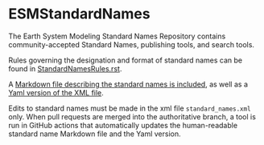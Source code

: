 # ESMStandardNames

The Earth System Modeling Standard Names Repository contains community-accepted Standard Names, publishing tools, and search tools.

Rules governing the designation and format of standard names can be found in [StandardNamesRules.rst](https://github.com/ESCOMP/ESMStandardNames/blob/main/StandardNamesRules.rst). 

A [Markdown file describing the standard names is included](https://github.com/ESCOMP/ESMStandardNames/blob/main/Metadata-standard-names.md), as well as a [Yaml version of the XML file](https://github.com/ESCOMP/ESMStandardNames/blob/main/Metadata-standard-names.yaml).

Edits to standard names must be made in the xml file `standard_names.xml` only. When pull requests are merged into the authoritative branch, a tool is run in GitHub actions that automatically updates the human-readable standard name Markdown file and the Yaml version.
